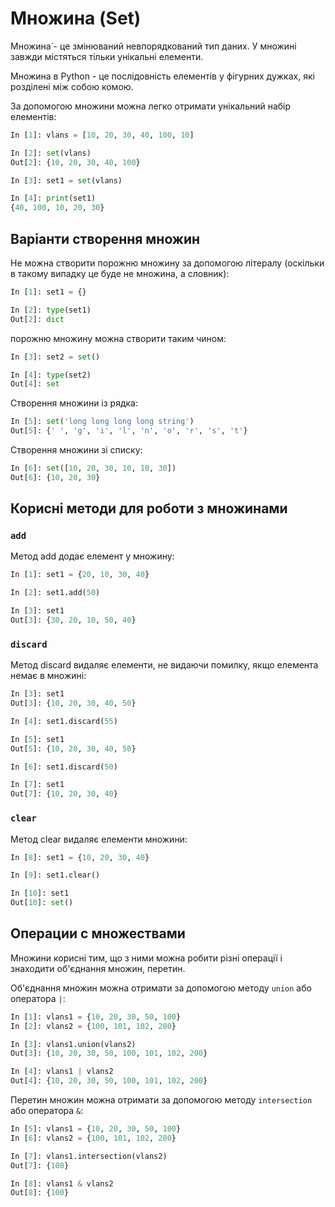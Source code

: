 # Множина (Set)

Множина́ - це змінюваний невпорядкований тип даних. У множині завжди містяться
тільки унікальні елементи.

Множина в Python - це послідовність елементів у фігурних дужках, які розділені
між собою комою.

За допомогою множини можна легко отримати унікальний набір елементів:

```python
In [1]: vlans = [10, 20, 30, 40, 100, 10]

In [2]: set(vlans)
Out[2]: {10, 20, 30, 40, 100}

In [3]: set1 = set(vlans)

In [4]: print(set1)
{40, 100, 10, 20, 30}
```


## Варіанти створення множин

Не можна створити порожню множину за допомогою літералу (оскільки в такому
випадку це буде не множина, а словник):

```python
In [1]: set1 = {}

In [2]: type(set1)
Out[2]: dict
```

порожню множину можна створити таким чином:

```python
In [3]: set2 = set()

In [4]: type(set2)
Out[4]: set
```

Створення множини із рядка:

```python
In [5]: set('long long long long string')
Out[5]: {' ', 'g', 'i', 'l', 'n', 'o', 'r', 's', 't'}
```

Створення множини зі списку:

```python
In [6]: set([10, 20, 30, 10, 10, 30])
Out[6]: {10, 20, 30}
```


## Корисні методи для роботи з множинами

### ``add``

Метод add додає елемент у множину:

```python
In [1]: set1 = {20, 10, 30, 40}

In [2]: set1.add(50)

In [3]: set1
Out[3]: {30, 20, 10, 50, 40}
```

### ``discard``

Метод discard видаляє елементи, не видаючи помилку, якщо елемента немає в множині:

```python
In [3]: set1
Out[3]: {10, 20, 30, 40, 50}

In [4]: set1.discard(55)

In [5]: set1
Out[5]: {10, 20, 30, 40, 50}

In [6]: set1.discard(50)

In [7]: set1
Out[7]: {10, 20, 30, 40}
```

### ``clear``

Метод clear видаляє елементи множини:

```python
In [8]: set1 = {10, 20, 30, 40}

In [9]: set1.clear()

In [10]: set1
Out[10]: set()
```

## Операции с множествами

Множини корисні тим, що з ними можна робити різні операції і знаходити
об'єднання множин, перетин.

Об'єднання множин можна отримати за допомогою методу ``union`` або оператора ``|``:

```python
In [1]: vlans1 = {10, 20, 30, 50, 100}
In [2]: vlans2 = {100, 101, 102, 200}

In [3]: vlans1.union(vlans2)
Out[3]: {10, 20, 30, 50, 100, 101, 102, 200}

In [4]: vlans1 | vlans2
Out[4]: {10, 20, 30, 50, 100, 101, 102, 200}
```

Перетин множин можна отримати за допомогою методу ``intersection`` або оператора ``&``:

```python
In [5]: vlans1 = {10, 20, 30, 50, 100}
In [6]: vlans2 = {100, 101, 102, 200}

In [7]: vlans1.intersection(vlans2)
Out[7]: {100}

In [8]: vlans1 & vlans2
Out[8]: {100}
```

